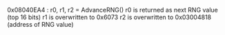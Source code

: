 0x08040EA4 : r0, r1, r2 = AdvanceRNG()
r0 is returned as next RNG value (top 16 bits)
r1 is overwritten to 0x6073
r2 is overwritten to 0x03004818 (address of RNG value)
